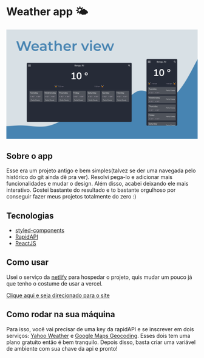 # Weather app 🌤
<div align="center">
  <img src="readme-assets/thumb.png">
</div>

## Sobre o app
Esse era um projeto antigo e bem simples(talvez se der uma navegada pelo histórico do git ainda dê pra ver).
Resolvi pega-lo e adicionar mais funcionalidades e mudar o design. Além disso, acabei deixando ele mais interativo. 
Gostei bastante do resultado e to bastante orgulhoso por conseguir fazer meus projetos totalmente do zero :)  
## Tecnologias
- [styled-components](https://styled-components.com/)
- [RapidAPI](https://rapidapi.com/hub)
- [ReactJS](https://pt-br.reactjs.org/)

## Como usar
Usei o serviço da [netlify](https://www.netlify.com/) para hospedar o projeto, quis mudar um pouco já que tenho o costume de usar a vercel.

[Clique aqui e seja direcionado para o site](https://modest-davinci-7cc89f.netlify.app/)

## Como rodar na sua máquina
Para isso, você vai precisar de uma key da rapidAPI e se inscrever em dois serviços: 
[Yahoo Weather](https://rapidapi.com/apishub/api/yahoo-weather5/) e [Google Maps Geocoding](https://rapidapi.com/googlecloud/api/google-maps-geocoding/).
Esses dois tem uma plano gratuito então é bem tranquilo. Depois disso, basta criar uma variável de ambiente com sua chave da api e pronto!